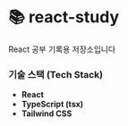 #  📚 react-study

React 공부 기록용 저장소입니다

### 기술 스택 (Tech Stack)
- **React**
- **TypeScript (tsx)**
- **Tailwind CSS**
